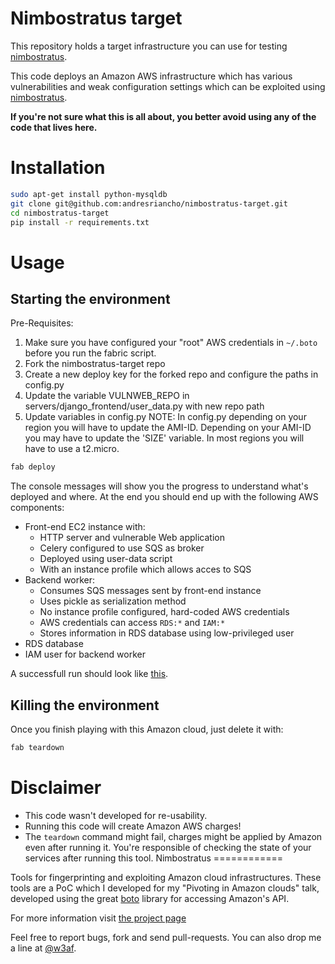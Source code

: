Nimbostratus target
===================

This repository holds a target infrastructure you can use for testing [nimbostratus](https://github.com/andresriancho/nimbostratus).

This code deploys an Amazon AWS infrastructure which has various vulnerabilities and weak configuration settings which 
can be exploited using [nimbostratus](https://github.com/andresriancho/nimbostratus).

**If you're not sure what this is all about, you better avoid using any of the code that lives here.**

Installation
============

```bash
sudo apt-get install python-mysqldb
git clone git@github.com:andresriancho/nimbostratus-target.git
cd nimbostratus-target
pip install -r requirements.txt
```

Usage
=====

Starting the environment
------------------------

Pre-Requisites:
1. Make sure you have configured your "root" AWS credentials in `~/.boto` before you run the fabric script.
2. Fork the nimbostratus-target repo
3. Create a new deploy key for the forked repo and configure the paths in config.py
4. Update the variable VULNWEB_REPO in servers/django_frontend/user_data.py with new repo path
5. Update variables in config.py
    NOTE: In config.py depending on your region you will have to update the AMI-ID.  Depending on your AMI-ID
    you may have to update the 'SIZE' variable.  In most regions you will have to use a t2.micro.

```bash
fab deploy
```

The console messages will show you the progress to understand what's deployed and where.
At the end you should end up with the following AWS components:

 * Front-end EC2 instance with:
   * HTTP server and vulnerable Web application
   * Celery configured to use SQS as broker
   * Deployed using user-data script
   * With an instance profile which allows acces to SQS
 * Backend worker:
   * Consumes SQS messages sent by front-end instance
   * Uses pickle as serialization method
   * No instance profile configured, hard-coded AWS credentials
   * AWS credentials can access `RDS:*` and `IAM:*`
   * Stores information in RDS database using low-privileged user
 * RDS database
 * IAM user for backend worker

A successfull run should look like [this](https://github.com/andresriancho/nimbostratus-target/wiki/Successfull-run).

Killing the environment
-----------------------

Once you finish playing with this Amazon cloud, just delete it with:

```bash
fab teardown
```


Disclaimer
==========

 * This code wasn't developed for re-usability.
 * Running this code will create Amazon AWS charges!
 * The `teardown` command might fail, charges might be applied by Amazon even after running it. You're responsible of checking the state of your services after running this tool.
Nimbostratus
============

Tools for fingerprinting and exploiting Amazon cloud infrastructures. These tools are a PoC
which I developed for my "Pivoting in Amazon clouds" talk, developed using the great 
[boto](https://github.com/boto/boto) library for accessing Amazon's API.

For more information visit [the project page](http://andresriancho.github.io/nimbostratus/)

Feel free to report bugs, fork and send pull-requests. You can also drop me a line at
[@w3af](https://twitter.com/w3af).

